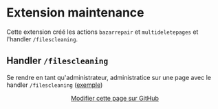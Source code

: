 # Extension maintenance

Cette extension créé les actions `bazarrepair` et `multideletepages` et l'handler `/filescleaning`. 

## Handler `/filescleaning`

Se rendre en tant qu'administrateur, administratice sur une page avec le handler `/filescleaning` ([exemple](?GererDroits/filescleaning ':ignore'))

<div style="text-align:center;">

[Modifier cette page sur GitHub](https://github.com/YesWiki/yeswiki-extension-maintenance/edit/master/docs/fr/README.md)

</div>